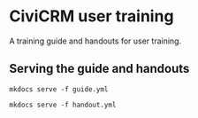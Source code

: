 # CiviCRM user training

A training guide and handouts for user training.

## Serving the guide and handouts

`mkdocs serve -f guide.yml`

`mkdocs serve -f handout.yml`
